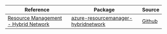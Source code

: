 | Reference | Package | Source |
|---|---|---|
|[Resource Management - Hybrid Network](resourcemanager-hybridnetwork-readme.md)|[azure-resourcemanager-hybridnetwork](https://repo1.maven.org/maven2/com/azure/resourcemanager/azure-resourcemanager-hybridnetwork)|[Github](https://github.com/Azure/azure-sdk-for-java/blob/main/sdk/hybridnetwork/azure-resourcemanager-hybridnetwork)|
